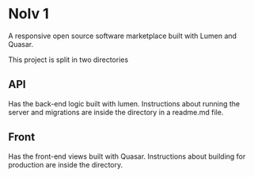 # Nolv 1

A responsive open source software marketplace built with Lumen and Quasar.

This project is split in two directories

## API

Has the back-end logic built with lumen. Instructions about running the server and migrations are inside the directory in a readme.md file.

## Front

Has the front-end views built with Quasar. Instructions about building for production are inside the directory.